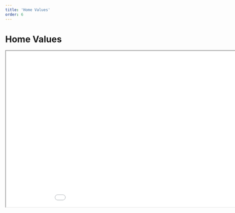 ```yaml
---
title: 'Home Values'
order: 6
---
```

<html>
  <head>
    <title>Home Values</title>
  </head>
  <body>
    <h1>Home Values</h1>
    <iframe src="/2021_01_01_home_values.pdf#toolbar=0" width="1000px" height="500px">
    </iframe>
  </body>
</html>